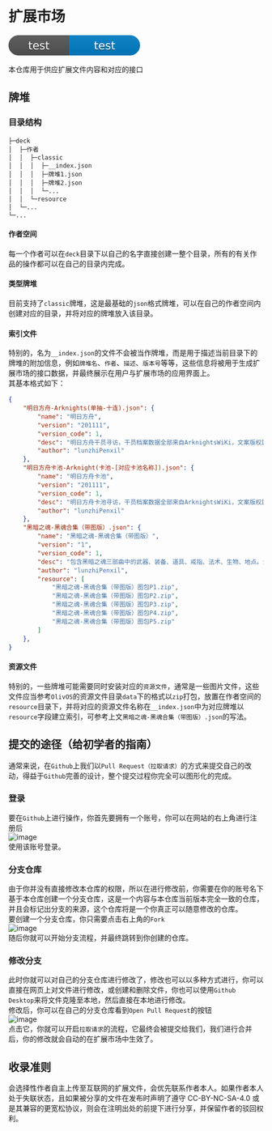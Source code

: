 # 扩展市场

![json](./script/1.svg)

本仓库用于供应扩展文件内容和对应的接口

## 牌堆
### 目录结构
```
├─deck
│  ├─作者
│  │  ├─classic
│  │  │  ├─__index.json
│  │  │  ├─牌堆1.json
│  │  │  ├─牌堆2.json
│  │  │  └─...
│  │  └─resource
│  └─...
└─...
```


#### 作者空间
每一个作者可以在`deck`目录下以自己的名字直接创建一整个目录，所有的有关作品的操作都可以在自己的目录内完成。  

#### 类型牌堆
目前支持了`classic`牌堆，这是最基础的`json`格式牌堆，可以在自己的作者空间内创建对应的目录，并将对应的牌堆放入该目录。  

#### 索引文件
特别的，名为`__index.json`的文件不会被当作牌堆，而是用于描述当前目录下的牌堆的附加信息，例如`牌堆名`、`作者`、`描述`、`版本号`等等，这些信息将被用于生成扩展市场的接口数据，并最终展示在用户与扩展市场的应用界面上。  
其基本格式如下：  
```json
{
    "明日方舟-Arknights(单抽-十连).json": {
        "name": "明日方舟",
        "version": "201111",
        "version_code": 1,
        "desc": "明日方舟干员寻访，干员档案数据全部来自ArknightsWiKi，文案版权属于鹰角网络。在这里，你甚至可以抽出绝版暴行",
        "author": "lunzhiPenxil"
    },
    "明日方舟卡池-Arknight(卡池-[对应卡池名称]).json": {
        "name": "明日方舟卡池",
        "version": "201111",
        "version_code": 1,
        "desc": "明日方舟卡池寻访，干员档案数据全部来自ArknightsWiKi，文案版权属于鹰角网络。在这里，你甚至可以抽出绝版暴行",
        "author": "lunzhiPenxil"
    },
    "黑暗之魂-黑魂合集（带图版）.json": {
        "name": "黑暗之魂-黑魂合集（带图版）",
        "version": "1",
        "version_code": 1,
        "desc": "包含黑暗之魂三部曲中的武器、装备、道具、戒指、法术、生物、地点。全部文案来自黑暗之魂游戏数据解包，版权归FromSoftware所有。",
        "author": "lunzhiPenxil",
        "resource": [
            "黑暗之魂-黑魂合集（带图版）图包P1.zip",
            "黑暗之魂-黑魂合集（带图版）图包P2.zip",
            "黑暗之魂-黑魂合集（带图版）图包P3.zip",
            "黑暗之魂-黑魂合集（带图版）图包P4.zip",
            "黑暗之魂-黑魂合集（带图版）图包P5.zip"
        ]
    },
}
```


#### 资源文件
特别的，一些牌堆可能需要同时安装对应的`资源文件`，通常是一些图片文件，这些文件应当参考`OlivOS`的资源文件目录`data`下的格式以`zip`打包，放置在作者空间的`resource`目录下，并将对应的资源文件名称在`__index.json`中为对应牌堆以`resource`字段建立索引，可参考上文`黑暗之魂-黑魂合集（带图版）.json`的写法。  

## 提交的途径（给初学者的指南）
通常来说，在`Github`上我们以`Pull Request（拉取请求）`的方式来提交自己的改动，得益于`Github`完善的设计，整个提交过程你完全可以图形化的完成。

### 登录
要在`Github`上进行操作，你首先要拥有一个账号，你可以在网站的右上角进行注册后  
![image](https://github.com/OlivOS-Team/Extiverse/assets/26300331/f207650c-e686-4a87-9c5e-8abb56ef93e6)  
使用该账号登录。  

### 分支仓库
由于你并没有直接修改本仓库的权限，所以在进行修改前，你需要在你的账号名下基于本仓库创建一个分支仓库，这是一个内容与本仓库当前版本完全一致的仓库，并且会标记出分支的来源，这个仓库将是一个你真正可以随意修改的仓库。  
要创建一个分支仓库，你只需要点击右上角的`Fork`  
![image](https://github.com/OlivOS-Team/Extiverse/assets/26300331/7bb70dba-41e8-4f13-8577-26ac674801bc)  
随后你就可以开始分支流程，并最终跳转到你创建的仓库。

### 修改分支
此时你就可以对自己的分支仓库进行修改了，修改也可以以多种方式进行，你可以直接在网页上对文件进行修改，或创建和删除文件，你也可以使用`Github Desktop`来将文件克隆至本地，然后直接在本地进行修改。  
修改后，你可以在自己的分支仓库看到`Open Pull Request`的按钮  
![image](https://github.com/OlivOS-Team/Extiverse/assets/26300331/8f12ca38-72c8-455f-8c83-2f542cc495e8)  
点击它，你就可以开启`拉取请求`的流程，它最终会被提交给我们，我们进行合并后，你的修改就会自动的在扩展市场中生效了。  

## 收录准则
会选择性作者自主上传至互联网的扩展文件，会优先联系作者本人。如果作者本人处于失联状态，且如果被分享的文件在发布时声明了遵守 CC-BY-NC-SA-4.0 或是其兼容的更宽松协议，则会在注明出处的前提下进行分享，并保留作者的驳回权利。
